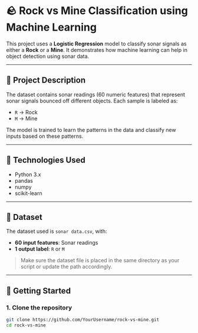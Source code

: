 # 🪨 Rock vs Mine Classification using Machine Learning

This project uses a **Logistic Regression** model to classify sonar signals as either a **Rock** or a **Mine**. It demonstrates how machine learning can help in object detection using sonar data.

---

## 📌 Project Description

The dataset contains sonar readings (60 numeric features) that represent sonar signals bounced off different objects. Each sample is labeled as:
- `R` → Rock
- `M` → Mine

The model is trained to learn the patterns in the data and classify new inputs based on these patterns.

---

## 🔧 Technologies Used

- Python 3.x
- pandas
- numpy
- scikit-learn

---

## 📂 Dataset

The dataset used is `sonar data.csv`, with:
- **60 input features**: Sonar readings
- **1 output label**: `R` or `M`

> Make sure the dataset file is placed in the same directory as your script or update the path accordingly.

---

## 🚀 Getting Started

### 1. Clone the repository

```bash
git clone https://github.com/YourUsername/rock-vs-mine.git
cd rock-vs-mine
